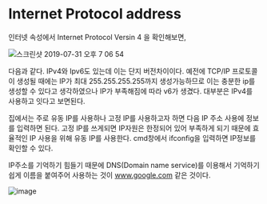 # Internet Protocol address
인터넷 속성에서 Internet Protocol Versin 4 을 확인해보면,

![스크린샷 2019-07-31 오후 7 06 54](https://user-images.githubusercontent.com/44438752/62203620-7b988380-b3c6-11e9-8337-ea32b845120a.png)

다음과 같다. IPv4와 Ipv6도 있는데 이는 단지 버전차이이다. 예전에 TCP/IP 프로토콜이 생성될 때에는 IP가 최대 255.255.255.255까지 생성가능하므로 이는 충분한 ip를 생성할 수 있다고 생각하였으나 IP가 부족해짐에 따라 v6가 생겼다. 대부분은 IPv4를 사용하고 잇다고 보면된다. 

집에서는 주로 유동 IP를 사용하나 고정 IP를 사용하고자 하면 다음 IP 주소 사용에 정보를 입력하면 된다. 고정 IP를 쓰게되면 IP자원은 한정되어 있어 부족하게 되기 때문에 효율적인 IP 사용을 위해 유동 IP를 사용한다. cmd창에서 ifconfig을 입력하면 IP정보를 확인할 수 있다. 

IP주소를 기억하기 힘들기 때문에 DNS(Domain name service)를 이용해서 기억하기 쉽게 이름을 붙여주어 사용하는 것이 www.google.com 같은 것이다.

![image](https://user-images.githubusercontent.com/44438752/62205910-84d81f00-b3cb-11e9-8ee9-22c619ae7c41.png)

